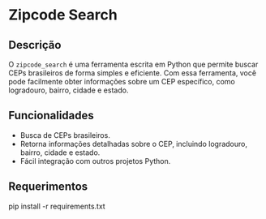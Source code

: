# Zipcode Search

## Descrição
O `zipcode_search` é uma ferramenta escrita em Python que permite buscar CEPs brasileiros de forma simples e eficiente. Com essa ferramenta, você pode facilmente obter informações sobre um CEP específico, como logradouro, bairro, cidade e estado.

## Funcionalidades
- Busca de CEPs brasileiros.
- Retorna informações detalhadas sobre o CEP, incluindo logradouro, bairro, cidade e estado.
- Fácil integração com outros projetos Python.

## Requerimentos
pip install -r requirements.txt
